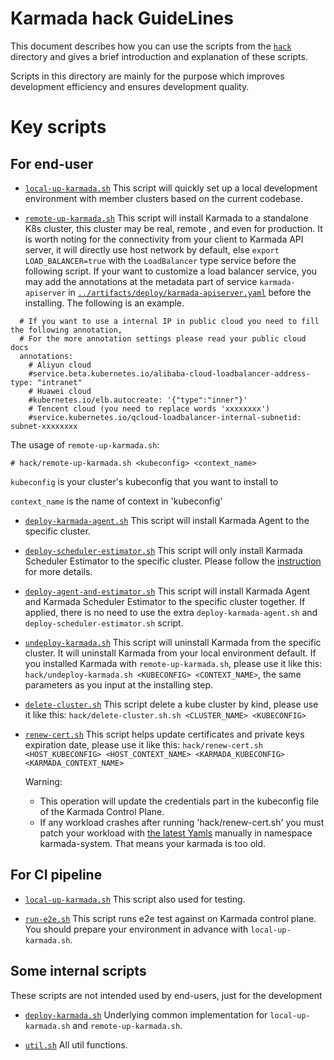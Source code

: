 # Karmada hack GuideLines

This document describes how you can use the scripts from the [`hack`](.) directory
and gives a brief introduction and explanation of these scripts.

Scripts in this directory are mainly for the purpose which improves development efficiency and
ensures development quality.

# Key scripts

## For end-user

- [`local-up-karmada.sh`](local-up-karmada.sh) This script will quickly set up a local development environment with member clusters based on the current codebase.

- [`remote-up-karmada.sh`](remote-up-karmada.sh) This script will install Karmada to a standalone K8s cluster, this cluster
  may be real, remote , and even for production. It is worth noting for the connectivity from your client to Karmada API server,
  it will directly use host network by default, else `export LOAD_BALANCER=true` with the `LoadBalancer` type service before the following script.
  If your want to customize a load balancer service, you may add the annotations at the metadata part of service `karmada-apiserver` in
  [`../artifacts/deploy/karmada-apiserver.yaml`](../artifacts/deploy/karmada-apiserver.yaml) before the installing. The
  following is an example.
```
  # If you want to use a internal IP in public cloud you need to fill the following annotation, 
  # For the more annotation settings please read your public cloud docs
  annotations: 
    # Aliyun cloud
    #service.beta.kubernetes.io/alibaba-cloud-loadbalancer-address-type: "intranet"
    # Huawei cloud
    #kubernetes.io/elb.autocreate: '{"type":"inner"}'
    # Tencent cloud (you need to replace words 'xxxxxxxx')
    #service.kubernetes.io/qcloud-loadbalancer-internal-subnetid: subnet-xxxxxxxx
```
  The usage of `remote-up-karmada.sh`:
```
# hack/remote-up-karmada.sh <kubeconfig> <context_name>
```
`kubeconfig` is your cluster's kubeconfig that you want to install to

`context_name` is the name of context in 'kubeconfig'

- [`deploy-karmada-agent.sh`](deploy-karmada-agent.sh) This script will install Karmada Agent to the specific cluster.

- [`deploy-scheduler-estimator.sh`](deploy-scheduler-estimator.sh) This script will only install Karmada Scheduler 
  Estimator to the specific cluster. Please follow the [instruction](../docs/scheduler-estimator.md) for more details.

- [`deploy-agent-and-estimator.sh`](deploy-agent-and-estimator.sh) This script will install Karmada Agent and Karmada 
  Scheduler Estimator to the specific cluster together. If applied, there is no need to use the extra `deploy-karmada-agent.sh`
  and `deploy-scheduler-estimator.sh` script.

- [`undeploy-karmada.sh`](undeploy-karmada.sh) This script will uninstall Karmada from the specific cluster.
  It will uninstall Karmada from your local environment default. If you installed Karmada with `remote-up-karmada.sh`,
  please use it like this: `hack/undeploy-karmada.sh <KUBECONFIG> <CONTEXT_NAME>`, the same parameters as you input at
  the installing step.

- [`delete-cluster.sh`](delete-cluster.sh) This script delete a kube cluster by kind,
  please use it like this: `hack/delete-cluster.sh.sh <CLUSTER_NAME> <KUBECONFIG>`

- [`renew-cert.sh`](renew-cert.sh) This script helps update certificates and private keys expiration date,
  please use it like this: `hack/renew-cert.sh <HOST_KUBECONFIG> <HOST_CONTEXT_NAME> <KARMADA_KUBECONFIG> <KARMADA_CONTEXT_NAME>`

  Warning:
  + This operation will update the credentials part in the kubeconfig file of the Karmada Control Plane.
  + If any workload crashes after running 'hack/renew-cert.sh' you must patch your workload with [the latest Yamls](../artifacts/deploy) manually in namespace karmada-system. That means your karmada is too old.

## For CI pipeline
- [`local-up-karmada.sh`](local-up-karmada.sh) This script also used for testing.

- [`run-e2e.sh`](run-e2e.sh) This script runs e2e test against on Karmada control plane. You should prepare your environment
  in advance with `local-up-karmada.sh`.

## Some internal scripts
These scripts are not intended used by end-users, just for the development
- [`deploy-karmada.sh`](deploy-karmada.sh) Underlying common implementation for `local-up-karmada.sh` and `remote-up-karmada.sh`.

- [`util.sh`](util.sh) All util functions.
